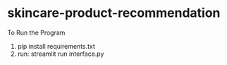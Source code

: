 # skincare-product-recommendation

To Run the Program 

1. pip install requirements.txt 
2. run: streamlit run interface.py 